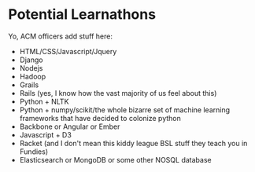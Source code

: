 # Potential Learnathons
Yo, ACM officers add stuff here:
* HTML/CSS/Javascript/Jquery
* Django
* Nodejs
* Hadoop
* Grails
* Rails (yes, I know how the vast majority of us feel about this)
* Python + NLTK
* Python + numpy/scikit/the whole bizarre set of machine learning frameworks that have decided to colonize python 
* Backbone or Angular or Ember
* Javascript + D3
* Racket (and I don't mean this kiddy league BSL stuff they teach you in Fundies)
* Elasticsearch or MongoDB or some other NOSQL database